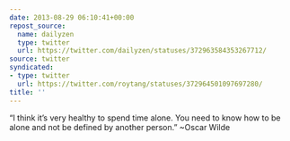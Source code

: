 ```yaml
---
date: 2013-08-29 06:10:41+00:00
repost_source:
  name: dailyzen
  type: twitter
  url: https://twitter.com/dailyzen/statuses/372963584353267712/
source: twitter
syndicated:
- type: twitter
  url: https://twitter.com/roytang/statuses/372964501097697280/
title: ''
---
```


“I think it’s very healthy to spend time alone. You need to know how to be alone and not be defined by another person.” ~Oscar Wilde